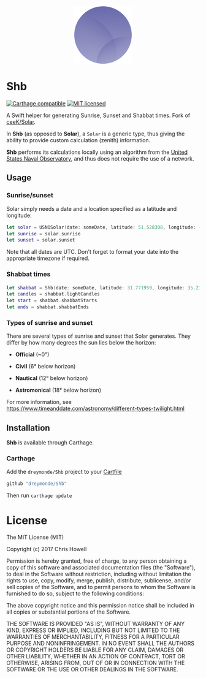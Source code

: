 <div align="center">
<img src="./solar-logo.png" />
</div>

# Shb

[![Carthage compatible](https://img.shields.io/badge/Carthage-compatible-4BC51D.svg?style=flat)](https://github.com/Carthage/Carthage) [![MIT licensed](https://img.shields.io/badge/license-MIT-blue.svg)](https://raw.githubusercontent.com/hyperium/hyper/master/LICENSE)

A Swift helper for generating Sunrise, Sunset and Shabbat times. Fork of [ceeK/Solar](https://github.com/ceeK/Solar). 

In **Shb** (as opposed to **Solar**), a `Solar` is a generic type, thus giving the ability to provide custom calculation (zenith) information.

**Shb** performs its calculations locally using an algorithm from the [United States Naval Observatory](http://williams.best.vwh.net/sunrise_sunset_algorithm.htm), and thus does not require the use of a network.

## Usage

### Sunrise/sunset

Solar simply needs a date and a location specified as a latitude and longitude:

```swift
let solar = USNOSolar(date: someDate, latitude: 51.528308, longitude: -0.1340267)
let sunrise = solar.sunrise
let sunset = solar.sunset
```

Note that all dates are UTC. Don't forget to format your date into the appropriate timezone if required.

### Shabbat times

```swift
let shabbat = Shb(date: someDate, latitude: 31.771959, longitude: 35.217018)
let candles = shabbat.lightCandles
let start = shabbat.shabbatStarts
let ends = shabbat.shabbatEnds
```

### Types of sunrise and sunset

There are several types of sunrise and sunset that Solar generates. They differ by how many degrees the sun lies below the horizon:

- **Official** (~0°)

- **Civil** (6° below horizon)

- **Nautical** (12° below horizon)

- **Astromonical** (18° below horizon)

For more information, see https://www.timeanddate.com/astronomy/different-types-twilight.html

## Installation

**Shb** is available through Carthage. 

### Carthage

Add the `dreymonde/Shb` project to your [Cartfile](https://github.com/Carthage/Carthage/blob/master/Documentation/Artifacts.md#cartfile)

```ruby
github "dreymonde/Shb"
```

Then run `carthage update`

# License 

The MIT License (MIT)

Copyright (c) 2017 Chris Howell

Permission is hereby granted, free of charge, to any person obtaining a copy
of this software and associated documentation files (the "Software"), to deal
in the Software without restriction, including without limitation the rights
to use, copy, modify, merge, publish, distribute, sublicense, and/or sell
copies of the Software, and to permit persons to whom the Software is
furnished to do so, subject to the following conditions:

The above copyright notice and this permission notice shall be included in all
copies or substantial portions of the Software.

THE SOFTWARE IS PROVIDED "AS IS", WITHOUT WARRANTY OF ANY KIND, EXPRESS OR
IMPLIED, INCLUDING BUT NOT LIMITED TO THE WARRANTIES OF MERCHANTABILITY,
FITNESS FOR A PARTICULAR PURPOSE AND NONINFRINGEMENT. IN NO EVENT SHALL THE
AUTHORS OR COPYRIGHT HOLDERS BE LIABLE FOR ANY CLAIM, DAMAGES OR OTHER
LIABILITY, WHETHER IN AN ACTION OF CONTRACT, TORT OR OTHERWISE, ARISING FROM,
OUT OF OR IN CONNECTION WITH THE SOFTWARE OR THE USE OR OTHER DEALINGS IN THE
SOFTWARE.
